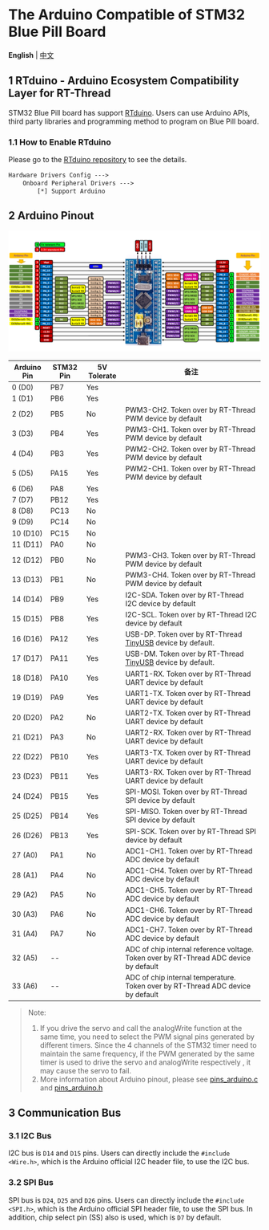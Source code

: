 # The Arduino Compatible of STM32 Blue Pill Board

**English** | [中文](README_zh.md)

## 1 RTduino - Arduino Ecosystem Compatibility Layer for RT-Thread

STM32 Blue Pill board has support [RTduino](https://github.com/RTduino/RTduino). Users can use Arduino APIs, third party libraries and programming method to program on Blue Pill board.

### 1.1 How to Enable RTduino

Please go to the [RTduino repository](https://github.com/RTduino/RTduino) to see the details.

```Kconfig
Hardware Drivers Config --->
    Onboard Peripheral Drivers --->
        [*] Support Arduino
```

## 2 Arduino Pinout

![blue-pill-f103-pinout](blue-pill-f103-pinout.png)

| Arduino Pin | STM32 Pin | 5V Tolerate | 备注                                                                                                          |
| ----------- | --------- | ----------- | ----------------------------------------------------------------------------------------------------------- |
| 0 (D0)      | PB7       | Yes         |                                                                                                             |
| 1 (D1)      | PB6       | Yes         |                                                                                                             |
| 2 (D2)      | PB5       | No          | PWM3-CH2. Token over by RT-Thread PWM device by default                                                     |
| 3 (D3)      | PB4       | Yes         | PWM3-CH1. Token over by RT-Thread PWM device by default                                                     |
| 4 (D4)      | PB3       | Yes         | PWM2-CH2. Token over by RT-Thread PWM device by default                                                     |
| 5 (D5)      | PA15      | Yes         | PWM2-CH1. Token over by RT-Thread PWM device by default                                                     |
| 6 (D6)      | PA8       | Yes         |                                                                                                             |
| 7 (D7)      | PB12      | Yes         |                                                                                                             |
| 8 (D8)      | PC13      | No          |                                                                                                             |
| 9 (D9)      | PC14      | No          |                                                                                                             |
| 10 (D10)    | PC15      | No          |                                                                                                             |
| 11 (D11)    | PA0       | No          |                                                                                                             |
| 12 (D12)    | PB0       | No          | PWM3-CH3. Token over by RT-Thread PWM device by default                                                     |
| 13 (D13)    | PB1       | No          | PWM3-CH4. Token over by RT-Thread PWM device by default                                                     |
| 14 (D14)    | PB9       | Yes         | I2C-SDA. Token over by RT-Thread I2C device by default                                                      |
| 15 (D15)    | PB8       | Yes         | I2C-SCL. Token over by RT-Thread I2C device by default                                                      |
| 16 (D16)    | PA12      | Yes         | USB-DP. Token over by RT-Thread [TinyUSB](https://github.com/RT-Thread-packages/tinyusb) device by default. |
| 17 (D17)    | PA11      | Yes         | USB-DM. Token over by RT-Thread [TinyUSB](https://github.com/RT-Thread-packages/tinyusb) device by default. |
| 18 (D18)    | PA10      | Yes         | UART1-RX. Token over by RT-Thread UART device by default                                                    |
| 19 (D19)    | PA9       | Yes         | UART1-TX. Token over by RT-Thread UART device by default                                                    |
| 20 (D20)    | PA2       | No          | UART2-TX. Token over by RT-Thread UART device by default                                                    |
| 21 (D21)    | PA3       | No          | UART2-RX. Token over by RT-Thread UART device by default                                                    |
| 22 (D22)    | PB10      | Yes         | UART3-TX. Token over by RT-Thread UART device by default                                                    |
| 23 (D23)    | PB11      | Yes         | UART3-RX. Token over by RT-Thread UART device by default                                                    |
| 24 (D24)    | PB15      | Yes         | SPI-MOSI. Token over by RT-Thread SPI device by default                                                     |
| 25 (D25)    | PB14      | Yes         | SPI-MISO. Token over by RT-Thread SPI device by default                                                     |
| 26 (D26)    | PB13      | Yes         | SPI-SCK. Token over by RT-Thread SPI device by default                                                      |
| 27 (A0)     | PA1       | No          | ADC1-CH1. Token over by RT-Thread ADC device by default                                                     |
| 28 (A1)     | PA4       | No          | ADC1-CH4. Token over by RT-Thread ADC device by default                                                     |
| 29 (A2)     | PA5       | No          | ADC1-CH5. Token over by RT-Thread ADC device by default                                                     |
| 30 (A3)     | PA6       | No          | ADC1-CH6. Token over by RT-Thread ADC device by default                                                     |
| 31 (A4)     | PA7       | No          | ADC1-CH7. Token over by RT-Thread ADC device by default                                                     |
| 32 (A5)     | --        |             | ADC of chip internal reference voltage. Token over by RT-Thread ADC device by default                       |
| 33 (A6)     | --        |             | ADC of chip internal temperature. Token over by RT-Thread ADC device by default                             |

> Note:
> 
> 1. If you drive the servo and call the analogWrite function at the same time, you need to select the PWM signal pins generated by different timers. Since the 4 channels of the STM32 timer need to maintain the same frequency, if the PWM generated by the same timer is used to drive the servo and analogWrite respectively , it may cause the servo to fail.
> 2. More information about Arduino pinout, please see [pins_arduino.c](pins_arduino.c) and [pins_arduino.h](pins_arduino.h)

## 3 Communication Bus

### 3.1 I2C Bus

I2C bus is `D14` and `D15` pins. Users can directly include the `#include <Wire.h>`, which is the Arduino official I2C header file, to use the I2C bus.

### 3.2 SPI Bus

SPI bus is `D24`, `D25` and `D26` pins. Users can directly include the `#include <SPI.h>`, which is the Arduino official SPI header file, to use the SPI bus. In addition, chip select pin (SS) also is used, which is `D7` by default.
